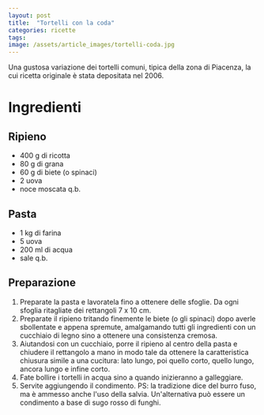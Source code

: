 ```yaml
---
layout: post
title:  "Tortelli con la coda"
categories: ricette
tags: 
image: /assets/article_images/tortelli-coda.jpg
---
```

Una gustosa variazione dei tortelli comuni, tipica della zona di Piacenza, la cui ricetta originale è stata depositata nel 2006.


# Ingredienti

## Ripieno

* 400 g di ricotta
* 80 g di grana
* 60 g di biete (o spinaci)
* 2 uova
* noce moscata q.b.


## Pasta

* 1 kg di farina
* 5 uova
* 200 ml di acqua
* sale q.b.


## Preparazione


1. Preparate la pasta e lavoratela fino a ottenere delle sfoglie. Da ogni sfoglia ritagliate dei rettangoli 7 x 10 cm.
2. Preparate il ripieno tritando finemente le biete (o gli spinaci) dopo averle sbollentate e appena spremute, amalgamando tutti gli ingredienti con un cucchiaio di legno sino a ottenere una consistenza cremosa.
3. Aiutandosi con un cucchiaio, porre il ripieno al centro della pasta e chiudere il rettangolo a mano in modo tale da ottenere la caratteristica chiusura simile a una cucitura: lato lungo, poi quello corto, quello lungo, ancora lungo e infine corto.
4. Fate bollire i tortelli in acqua sino a quando inizieranno a galleggiare.
5. Servite aggiungendo il condimento. PS: la tradizione dice del burro fuso, ma è ammesso anche l'uso della salvia. Un'alternativa può essere un condimento a base di sugo rosso di funghi.
